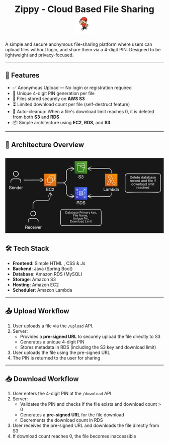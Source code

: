 <h1 align="center">
  Zippy - Cloud Based File Sharing
  <img src="assests/Zippy.png" alt="Logo" width="60"/>
</h1>


A simple and secure anonymous file-sharing platform where users can upload files without login, and share them via a 4-digit PIN. Designed to be lightweight and privacy-focused.

---

## 🚀 Features

- ✅ Anonymous Upload — No login or registration required
- 📁 Unique 4-digit PIN generation per file
- 🔐 Files stored securely on **AWS S3**
- ⏳ Limited download count per file (self-destruct feature)
- 🧹 Auto-cleanup: When a file's download limit reaches 0, it is deleted from both **S3** and **RDS**
- 📦 Simple architecture using **EC2**, **RDS**, and **S3**

---

## 📐 Architecture Overview
![Architecture Diagram](assests/Architecture.png)
---

## 🛠️ Tech Stack

- **Frontend**: Simple HTML , CSS & Js
- **Backend**: Java (Spring Boot)
- **Database**: Amazon RDS (MySQL)
- **Storage**: Amazon S3
- **Hosting**: Amazon EC2
- **Scheduler**: Amazon Lambda

---

## 📤 Upload Workflow

1. User uploads a file via the `/upload` API.
2. Server:
   - Provides a **pre-signed URL** to securely upload the file directly to S3
   - Generates a unique 4-digit PIN
   - Stores metadata in RDS (including the S3 key and download limit)
3. User uploads the file using the pre-signed URL
4. The PIN is returned to the user for sharing

---

## 📥 Download Workflow

1. User enters the 4-digit PIN at the `/download` API
2. Server:
   - Validates the PIN and checks if the file exists and download count > 0
   - Generates a **pre-signed URL** for the file download
   - Decrements the download count in RDS
3. User receives the pre-signed URL and downloads the file directly from S3
4. If download count reaches 0, the file becomes inaccessible
